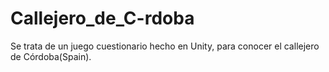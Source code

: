 # Callejero_de_C-rdoba
Se trata de un juego cuestionario hecho en Unity, para conocer el callejero de Córdoba(Spain).
